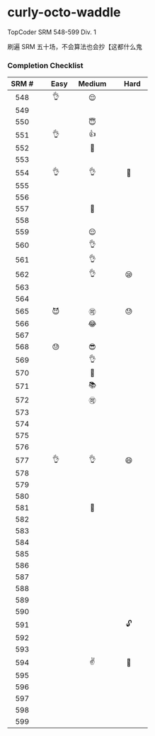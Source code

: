 curly-octo-waddle
=================
TopCoder SRM 548-599 Div. 1

刷遍 SRM 五十场，不会算法也会抄【这都什么鬼

### Completion Checklist
| SRM # |      　Easy　      |       Medium       |      　Hard　      |
| :---: | :----------------: | :----------------: | :----------------: |
|  548  | :ok_hand:          | :relieved:         |                    |
|  549  |                    |                    |                    |
|  550  |                    | :innocent:         |                    |
|  551  | :ok_hand:          | :+1:               |                    |
|  552  |                    | :pouch:            |                    |
|  553  |                    |                    |                    |
|  554  | :ok_hand:          | :ok_hand:          | :poop:             |
|  555  |                    |                    |                    |
|  556  |                    |                    |                    |
|  557  |                    | :revolving_hearts: |                    |
|  558  |                    |                    |                    |
|  559  |                    | :relieved:         |                    |
|  560  |                    | :ok_hand:          |                    |
|  561  |                    | :ok_hand:          |                    |
|  562  |                    | :ok_hand:          | :sleepy:           |
|  563  |                    |                    |                    |
|  564  |                    |                    |                    |
|  565  | :smiling_imp:      | :accept:           | :sweat:            |
|  566  |                    | :joy:              |                    |
|  567  |                    |                    |                    |
|  568  | :sweat:            | :sunglasses:       |                    |
|  569  |                    | :ok_hand:          |                    |
|  570  |                    | :poop:             |                    |
|  571  |                    | :books:            |                    |
|  572  |                    | :accept:           |                    |
|  573  |                    |                    |                    |
|  574  |                    |                    |                    |
|  575  |                    |                    |                    |
|  576  |                    |                    |                    |
|  577  | :ok_hand:          | :ok_hand:          | :smile:            |
|  578  |                    |                    |                    |
|  579  |                    |                    |                    |
|  580  |                    |                    |                    |
|  581  |                    | :lollipop:         |                    |
|  582  |                    |                    |                    |
|  583  |                    |                    |                    |
|  584  |                    |                    |                    |
|  585  |                    |                    |                    |
|  586  |                    |                    |                    |
|  587  |                    |                    |                    |
|  588  |                    |                    |                    |
|  589  |                    |                    |                    |
|  590  |                    |                    |                    |
|  591  |                    |                    | :unlock:           |
|  592  |                    |                    |                    |
|  593  |                    |                    |                    |
|  594  |                    | :v:                | :rice:             |
|  595  |                    |                    |                    |
|  596  |                    |                    |                    |
|  597  |                    |                    |                    |
|  598  |                    |                    |                    |
|  599  |                    |                    |                    |

